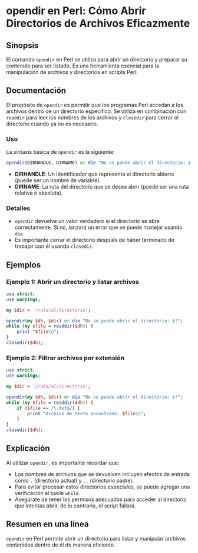 <!--
Meta Description: # opendir en Perl: Cómo Abrir Directorios de Archivos Eficazmente ## Sinopsis El comando `opendir` en Perl se utiliza para abrir un directorio y prepa...
Meta Keywords: directorio, opendir, abrir, perl, archivos
-->

# opendir en Perl: Cómo Abrir Directorios de Archivos Eficazmente

## Sinopsis
El comando `opendir` en Perl se utiliza para abrir un directorio y preparar su contenido para ser listado. Es una herramienta esencial para la manipulación de archivos y directorios en scripts Perl.

## Documentación
El propósito de `opendir` es permitir que los programas Perl accedan a los archivos dentro de un directorio específico. Se utiliza en combinación con `readdir` para leer los nombres de los archivos y `closedir` para cerrar el directorio cuando ya no es necesario.

### Uso
La sintaxis básica de `opendir` es la siguiente:

```perl
opendir(DIRHANDLE, DIRNAME) or die "No se puede abrir el directorio: $!";
```

- **DIRHANDLE**: Un identificador que representa el directorio abierto (puede ser un nombre de variable).
- **DIRNAME**: La ruta del directorio que se desea abrir (puede ser una ruta relativa o absoluta).

### Detalles
- `opendir` devuelve un valor verdadero si el directorio se abre correctamente. Si no, lanzará un error que se puede manejar usando `die`.
- Es importante cerrar el directorio después de haber terminado de trabajar con él usando `closedir`.

## Ejemplos

### Ejemplo 1: Abrir un directorio y listar archivos
```perl
use strict;
use warnings;

my $dir = '/ruta/al/directorio';

opendir(my $dh, $dir) or die "No se puede abrir el directorio: $!";
while (my $file = readdir($dh)) {
    print "$file\n";
}
closedir($dh);
```

### Ejemplo 2: Filtrar archivos por extensión
```perl
use strict;
use warnings;

my $dir = '/ruta/al/directorio';

opendir(my $dh, $dir) or die "No se puede abrir el directorio: $!";
while (my $file = readdir($dh)) {
    if ($file =~ /\.txt$/) {
        print "Archivo de texto encontrado: $file\n";
    }
}
closedir($dh);
```

## Explicación
Al utilizar `opendir`, es importante recordar que:
- Los nombres de archivos que se devuelven incluyen efectos de entrada como `.` (directorio actual) y `..` (directorio padre).
- Para evitar procesar estos directorios especiales, se puede agregar una verificación al bucle `while`.
- Asegúrate de tener los permisos adecuados para acceder al directorio que intentas abrir, de lo contrario, el script fallará.

## Resumen en una línea
`opendir` en Perl permite abrir un directorio para listar y manipular archivos contenidos dentro de él de manera eficiente.